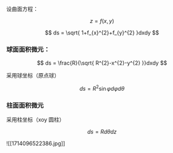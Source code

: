 ---
---

设曲面方程：

$$
z=f(x,y)
$$

$$
ds = \sqrt{ 1+f_{x}^{2}+f_{y}^{2} }dxdy
$$

### 球面面积微元：

$$
ds = \frac{R}{\sqrt{ R^{2}-x^{2}-y^{2} }}dxdy
$$

采用球坐标（原点球）

$$
ds=R^{2}\sin \varphi d\varphi d\theta
$$

### 柱面面积微元

采用柱坐标（xoy 圆柱）

$$
ds=Rd\theta dz
$$

![[1714096522386.jpg]]
